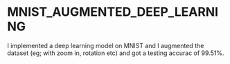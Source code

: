 # MNIST_AUGMENTED_DEEP_LEARNING
I implemented a deep learning model on MNIST and I augmented the dataset (eg; with zoom in, rotation etc) and  got a testing accurac of 99.51%.
